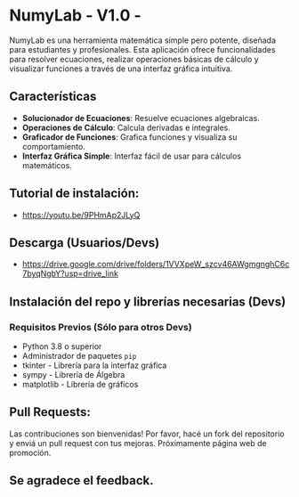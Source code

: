 # NumyLab - V1.0 -

NumyLab es una herramienta matemática simple pero potente, diseñada para estudiantes y profesionales. Esta aplicación ofrece funcionalidades para resolver ecuaciones, realizar operaciones básicas de cálculo y visualizar funciones a través de una interfaz gráfica intuitiva.


## Características

- **Solucionador de Ecuaciones**: Resuelve ecuaciones algebraicas.
- **Operaciones de Cálculo**: Calcula derivadas e integrales.
- **Graficador de Funciones**: Grafica funciones y visualiza su comportamiento.
- **Interfaz Gráfica Simple**: Interfaz fácil de usar para cálculos matemáticos.

## Tutorial de instalación: 
- https://youtu.be/9PHmAp2JLyQ

## Descarga (Usuarios/Devs)

-  https://drive.google.com/drive/folders/1VVXpeW_szcv46AWgmgnghC6c7byqNgbY?usp=drive_link

## Instalación del repo y librerías necesarias (Devs)

### Requisitos Previos (Sólo para otros Devs)
- Python 3.8 o superior
- Administrador de paquetes `pip`
- tkinter - Librería para la interfaz gráfica
- sympy - Librería de Álgebra
- matplotlib - Librería de gráficos


## Pull Requests: 
Las contribuciones son bienvenidas! Por favor, hacé un fork del repositorio y enviá un pull request con tus mejoras.
Próximamente página web de promoción.
## Se agradece el feedback.
